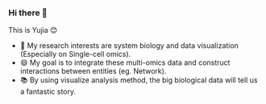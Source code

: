 ### Hi there 👋

This is Yujia 😊

- 🌱 My research interests are system biology and data visualization (Especially on Single-cell omics). 
- 😄 My goal is to integrate these multi-omics data and construct interactions between entities (eg. Network).
- 📚 By using visualize analysis method, the big biological data will tell us a fantastic story. 


<!--
**Candlelight-XYJ/Candlelight-XYJ** is a ✨ _special_ ✨ repository because its `README.md` (this file) appears on your GitHub profile.

Here are some ideas to get you started:

- 🔭 I’m currently working on ...
- 🌱 I’m currently learning ...
- 👯 I’m looking to collaborate on ...
- 🤔 I’m looking for help with ...
- 💬 Ask me about ...
- 📫 How to reach me: ...
- 😄 Pronouns: ...
- ⚡ Fun fact: ...
-->
